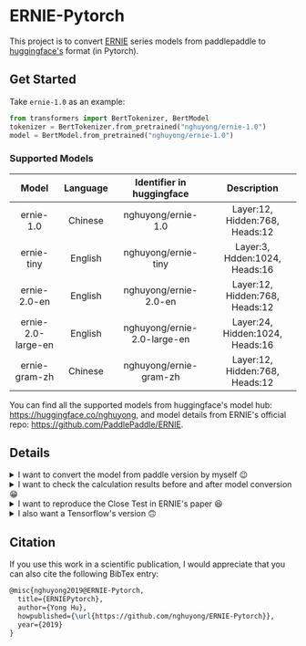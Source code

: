 # ERNIE-Pytorch

This project is to convert [ERNIE](https://github.com/PaddlePaddle/ERNIE) series models from paddlepaddle to [huggingface's](https://github.com/huggingface/pytorch-transformers) format (in Pytorch).

## Get Started
Take `ernie-1.0` as an example:
```Python
from transformers import BertTokenizer, BertModel
tokenizer = BertTokenizer.from_pretrained("nghuyong/ernie-1.0")
model = BertModel.from_pretrained("nghuyong/ernie-1.0")
```

### Supported Models
|Model|Language|Identifier in huggingface|Description|
|:---:|:---:|:---:|:---:|
|ernie-1.0|Chinese|nghuyong/ernie-1.0|Layer:12, Hidden:768, Heads:12|
|ernie-tiny|English|nghuyong/ernie-tiny|Layer:3, Hdden:1024, Heads:16|
|ernie-2.0-en|English|nghuyong/ernie-2.0-en|Layer:12, Hidden:768, Heads:12|
|ernie-2.0-large-en|English|nghuyong/ernie-2.0-large-en|Layer:24, Hidden:1024, Heads:16|
|ernie-gram-zh|Chinese|nghuyong/ernie-gram-zh|Layer:12, Hidden:768, Heads:12|

You can find all the supported models from huggingface's model hub: https://huggingface.co/nghuyong, 
and model details from ERNIE's official repo: https://github.com/PaddlePaddle/ERNIE.

## Details
<details>
    <summary>I want to convert the model from paddle version by myself 😉</summary>


Cool!!! The following will take `ernie-1.0` as an example to show how to convert.

1. Download the paddle-paddle version ERNIE model from [here](https://github.com/PaddlePaddle/ERNIE#3-%E4%B8%8B%E8%BD%BD%E9%A2%84%E8%AE%AD%E7%BB%83%E6%A8%A1%E5%9E%8B%E5%8F%AF%E9%80%89), move to this project path and unzip the file.
2. ```pip install -r requirements.txt```
3. ```python convert.py```
4. Now, a folder named `convert` will be in the project path, and there will be three files in this folder: `config.json`,`pytorch_model.bin` and `vocab.txt`.
</details>

<details>
    <summary>I want to check the calculation results before and after model conversion 😁</summary>


[PaddlePaddle's Official Quick Start](https://github.com/PaddlePaddle/ERNIE#%E5%BF%AB%E9%80%9F%E4%B8%8A%E6%89%8B)
```Python
#!/usr/bin/env python
# encoding: utf-8
import numpy as np
import paddle.fluid.dygraph as D
from ernie.tokenizing_ernie import ErnieTokenizer
from ernie.modeling_ernie import ErnieModel

D.guard().__enter__() # activate paddle `dygrpah` mode

model = ErnieModel.from_pretrained('ernie-1.0')    # Try to get pretrained model from server, make sure you have network connection
model.eval()
tokenizer = ErnieTokenizer.from_pretrained('ernie-1.0')

ids, _ = tokenizer.encode('hello world')
ids = D.to_variable(np.expand_dims(ids, 0))  # insert extra `batch` dimension
pooled, encoded = model(ids)                 # eager execution
print(pooled.numpy())                        # convert  results to numpy

"""
output:
[[-1.         -1.          0.99479663 -0.99986964 -0.7872066  -1.
  -0.99919444  0.985997   -0.22648102  0.97202295 -0.9994965  -0.982234
  -0.6821966  -0.9998574  -0.83046496 -0.9804977  -1.          0.9999509
  -0.55144966  0.48973152 -1.          1.          0.14248642 -0.71969527
   ...
   0.93848914  0.8418771   1.          0.99999803  0.9800671   0.99886674
   0.9999988   0.99946415  0.9849099   0.9996924  -0.79442227 -0.9999412
   0.99827075  1.         -0.05767363  0.99999857  0.8176171   0.7983498
  -0.14292054  1.         -0.99759513 -0.9999982  -0.99973375 -0.9993742 ]]
"""
```

Use huggingface's Transformer with our converted ERNIE model
````Python
import torch
from transformers import BertTokenizer, BertModel

tokenizer = BertTokenizer.from_pretrained('nghuyong/ernie-1.0')
model = BertModel.from_pretrained('nghuyong/ernie-1.0')
input_ids = torch.tensor([tokenizer.encode("hello world", add_special_tokens=True)])
with torch.no_grad():
    pooled_output = model(input_ids)[1]
    print(pooled_output.numpy())

"""
output:
[[-1.         -1.          0.99479663 -0.99986964 -0.78720796 -1.
  -0.9991946   0.98599714 -0.22648017  0.972023   -0.9994966  -0.9822342
  -0.682196   -0.9998575  -0.83046496 -0.9804982  -1.          0.99995095
  -0.551451    0.48973027 -1.          1.          0.14248991 -0.71969616
   ...
   0.9384899   0.84187615  1.          0.999998    0.9800671   0.99886674
   0.9999988   0.99946433  0.98491037  0.9996923  -0.7944245  -0.99994105
   0.9982707   1.         -0.05766615  0.9999987   0.81761867  0.7983511
  -0.14292456  1.         -0.9975951  -0.9999982  -0.9997338  -0.99937415]]
"""
````
It can be seen that the encoder result of our convert version is the same with the official paddlepaddle's version. 

</details>

<details>
    <summary>I want to reproduce the Close Test in ERNIE's paper 😆</summary>


We will compare ERNIE's result with google's Chinese-BERT, bert-wwm and bert-wwm-ext from [Chinese-BERT-wwm](https://github.com/ymcui/Chinese-BERT-wwm).

```Python
#!/usr/bin/env python
#encoding: utf-8
import torch
from transformers import BertTokenizer, BertForMaskedLM

tokenizer = BertTokenizer.from_pretrained('nghuyong/ernie-1.0')

input_tx = "[CLS] [MASK] [MASK] [MASK] 是中国神魔小说的经典之作，与《三国演义》《水浒传》《红楼梦》并称为中国古典四大名著。[SEP]"
tokenized_text = tokenizer.tokenize(input_tx)
indexed_tokens = tokenizer.convert_tokens_to_ids(tokenized_text)

tokens_tensor = torch.tensor([indexed_tokens])
segments_tensors = torch.tensor([[0] * len(tokenized_text)])

model = BertForMaskedLM.from_pretrained('nghuyong/ernie-1.0')
model.eval()

with torch.no_grad():
    outputs = model(tokens_tensor, token_type_ids=segments_tensors)
    predictions = outputs[0]

predicted_index = [torch.argmax(predictions[0, i]).item() for i in range(0, (len(tokenized_text) - 1))]
predicted_token = [tokenizer.convert_ids_to_tokens([predicted_index[x]])[0] for x in
                   range(1, (len(tokenized_text) - 1))]

print('Predicted token is:', predicted_token)
```

Result
```Latext
input:
[CLS] [MASK] [MASK] [MASK] 是中国神魔小说的经典之作，与《三国演义》《水浒传》《红楼梦》并称为中国古典四大名著。[SEP]
output:
{
    "bert-base": "《 神 》",
    "bert-wwm": "天 神 奇",
    "bert-wwm-ext": "西 游 记",
    "ernie-1.0": "西 游 记"
}
```
</details>

<details>
<summary>I also want a Tensorflow's version 🙃</summary>


We can simply use huggingface's [convert_pytorch_checkpoint_to_tf](https://github.com/huggingface/transformers/blob/master/src/transformers/convert_bert_pytorch_checkpoint_to_original_tf.py) tool to
convert huggingface's pytorch model to tensorflow's version.

```Python
from transformers import BertModel
from transformers.convert_bert_pytorch_checkpoint_to_original_tf import convert_pytorch_checkpoint_to_tf

model = BertModel.from_pretrained('nghuyong/ernie-1.0')
convert_pytorch_checkpoint_to_tf(model=model, ckpt_dir='./tf_convert', model_name='ernie')
```

The above code will generate a `tf_convert` directory with tensorflow's checkpoint.
```bash
└── tf_convert
    ├── checkpoint
    ├── ernie.ckpt.data-00000-of-00001
    ├── ernie.ckpt.index
    └── ernie.ckpt.meta
```
The `config.json` and `vocab.txt` of tensorflow version is the same with huggingface's pytorch version in `convert` directory.

</details>


## Citation

If you use this work in a scientific publication, I would appreciate that you can also cite the following BibTex entry:

```latex
@misc{nghuyong2019@ERNIE-Pytorch,
  title={ERNIEPytorch},
  author={Yong Hu},
  howpublished={\url{https://github.com/nghuyong/ERNIE-Pytorch}},
  year={2019}
}
```














